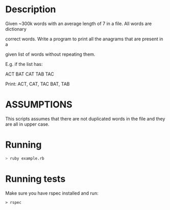 # Description

Given ~300k words with an average length of 7 in a file. All words are dictionary

correct words. Write a program to print all the anagrams that are present in a 

given list of words without repeating them.

E.g. if the list has:

ACT BAT CAT TAB TAC 

Print: ACT, CAT, TAC BAT, TAB


# ASSUMPTIONS

This scripts assumes that there are not duplicated words in the file and they are all in upper case.


# Running
```bash
> ruby example.rb 
```


# Running tests

Make sure you have rspec installed and run:

```
> rspec
```